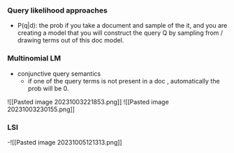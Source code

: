 ### Query likelihood approaches
- P(q|d): the prob if you take a document and sample of the it, and you are creating a model that you will construct the query Q by sampling from / drawing terms out of this doc model.

### Multinomial LM
- conjunctive query semantics
	- if one of the query terms is not present in a doc , automatically the prob will be 0.

![[Pasted image 20231003221853.png]]
![[Pasted image 20231003230155.png]]
### LSI
-![[Pasted image 20231005121313.png]] 
